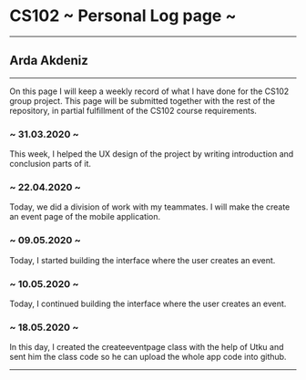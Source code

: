 # CS102 ~ Personal Log page ~
****
## Arda Akdeniz 
****

On this page I will keep a weekly record of what I have done for the CS102 group project. This page will be submitted together with the rest of the repository, in partial fulfillment of the CS102 course requirements.

### ~ 31.03.2020 ~
This week, I helped the UX design of the project by writing introduction and conclusion parts of it.

### ~ 22.04.2020 ~
Today, we did a division of work with my teammates. I will make the create an event page of the mobile application.

### ~ 09.05.2020 ~
Today, I started building the interface where the user creates an event.

### ~ 10.05.2020 ~
Today, I continued building the interface where the user creates an event.

### ~ 18.05.2020 ~
In this day, I created the createeventpage class with the help of Utku and sent him the class code so he can upload the whole app code into github.

****
